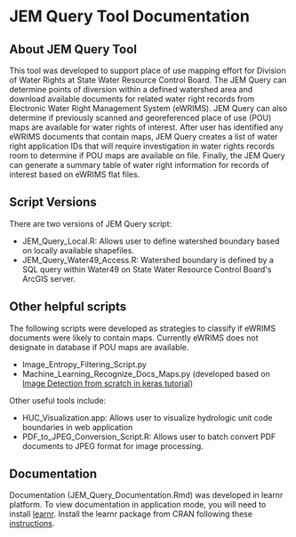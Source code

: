 # JEM Query Tool Documentation

## About JEM Query Tool
This tool was developed to support place of use mapping effort for Division of Water Rights at State Water Resource Control Board. The JEM Query can determine points of diversion within a defined watershed area and download available documents for related water right records from Electronic Water Right Management System (eWRIMS). JEM Query can also determine if previously scanned and georeferenced place of use (POU) maps are available for water rights of interest. After user has identified any eWRIMS documents that contain maps, JEM Query creates a list of water right application IDs that will require investigation in water rights records room to determine if POU maps are available on file. Finally, the JEM Query can generate a summary table of water right information for records of interest based on eWRIMS flat files.

## Script Versions
There are two versions of JEM Query script:
- JEM_Query_Local.R: Allows user to define watershed boundary based on locally available shapefiles.
- JEM_Query_Water49_Access.R: Watershed boundary is defined by a SQL query within Water49 on State Water Resource Control Board's ArcGIS server.

## Other helpful scripts
The following scripts were developed as strategies to classify if eWRIMS documents were likely to contain maps. Currently eWRIMS does not designate in database if POU maps are available.
- Image_Entropy_Filtering_Script.py
- Machine_Learning_Recognize_Docs_Maps.py (developed based on [Image Detection from scratch in keras tutorial](https://towardsdatascience.com/image-detection-from-scratch-in-keras-f314872006c9))

Other useful tools include:
- HUC_Visualization.app: Allows user to visualize hydrologic unit code boundaries in web application
- PDF_to_JPEG_Conversion_Script.R: Allows user to batch convert PDF documents to JPEG format for image processing.

## Documentation
Documentation (JEM_Query_Documentation.Rmd) was developed in learnr platform. To view documentation in application mode, you will need to install [learnr](https://rstudio.github.io/learnr/index.html). Install the learnr package from CRAN following these [instructions](https://rstudio.github.io/learnr/index.html#Getting_Started).
